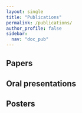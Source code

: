 ```yaml
---
layout: single
title: "Publications"
permalink: /publications/
author_profile: false
sidebar:
  nav: "doc_pub"
---
```


## Papers

## Oral presentations

## Posters
